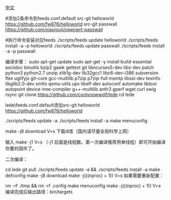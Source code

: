 [中文](https://p3terx.com/archives/build-openwrt-with-github-actions.html)

#添加2条命令到feeds.conf.default
src-git helloworld https://github.com/fw876/helloworld
src-git passwall https://github.com/xiaorouji/openwrt-passwall

#执行命令安装对应feeds
  ./scripts/feeds update helloworld
  ./scripts/feeds install -a -p helloworld
  ./scripts/feeds update passwall
  ./scripts/feeds install -a -p passwall
  
编译步骤：
sudo apt-get update
sudo apt-get -y install build-essential asciidoc binutils bzip2 gawk gettext git libncurses5-dev libz-dev patch python3 python2.7 unzip zlib1g-dev lib32gcc1 libc6-dev-i386 subversion flex uglifyjs git-core gcc-multilib p7zip p7zip-full msmtp libssl-dev texinfo libglib2.0-dev xmlto qemu-utils upx libelf-dev autoconf automake libtool autopoint device-tree-compiler g++-multilib antlr3 gperf wget curl swig rsync
git clone https://github.com/coolsnowwolf/lede
cd lede

lede\feeds.conf.default添加src-git helloworld https://github.com/fw876/helloworld

./scripts/feeds update -a
./scripts/feeds install -a
make menuconfig

make -j8 download V=s 下载dl库（国内请尽量全局科学上网）

输入 make -j1 V=s （-j1 后面是线程数。第一次编译推荐用单线程）即可开始编译你要的固件了。

二次编译：

cd lede
git pull
./scripts/feeds update -a && ./scripts/feeds install -a
make defconfig
make -j8 download
make -j$(($(nproc) + 1)) V=s
如果需要重新配置：

rm -rf ./tmp && rm -rf .config
make menuconfig
make -j$(($(nproc) + 1)) V=s
编译完成后输出路径：bin/targets
